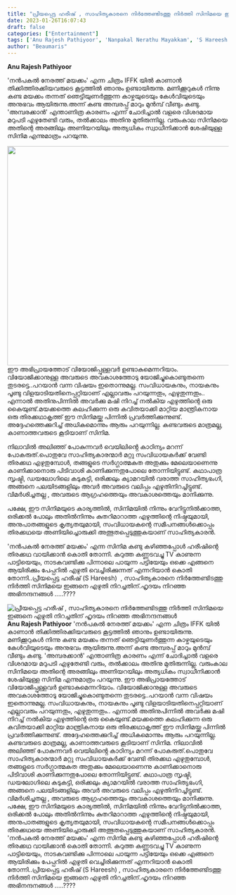 ```yaml
---
title: "പ്രീയപ്പെട്ട ഹരീഷ് , സാഹിത്യകാരനെ നിർത്തേണ്ടിടത്തു നിർത്തി സിനിമയെ ഇങ്ങനെ എഴുതി നിറച്ചതിന് ഹൃദയം നിറഞ്ഞ അഭിനന്ദനങ്ങൾ"
date: 2023-01-26T16:07:43
draft: false
categories: ["Entertainment"]
tags: ['Anu Rajesh Pathiyoor', 'Nanpakal Nerathu Mayakkam', 'S Hareesh']
author: "Beaumaris"
---
```


<strong>Anu Rajesh Pathiyoor</strong>

'നൻപകൽ നേരത്ത് മയക്കം' എന്ന ചിത്രം IFFK യിൽ കാണാൻ തിക്കിത്തിരക്കിയവരുടെ കൂട്ടത്തിൽ ഞാനും ഉണ്ടായിരുന്നു. മണിക്കൂറുകൾ നിന്നു കണ്ട മയക്കം തന്നത് ഞെട്ടിയുണർത്തുന്ന കാഴ്ചയുടെയും കേൾവിയുടെയും അനുഭവം ആയിരുന്നു.അന്ന് കണ്ട അമ്പരപ്പ് മാറും മുൻമ്പ് വീണ്ടും കണ്ടു. 'അമ്പരക്കാൻ' എന്താണിത്ര കാരണം എന്ന് ചോദിച്ചാൽ വളരെ വിശദമായ മറുപടി എഴുതേണ്ടി വരും, തൽക്കാലം അതിനു മുതിരുന്നില്ല. വരുംകാല സിനിമയെ അതിന്റെ അരങ്ങിലും അണിയറയിലും അത്യധികം സ്വാധീനിക്കാൻ ശേഷിയുള്ള സിനിമ എന്നുമാത്രം പറയുന്നു.

<img class=" wp-image-381107 aligncenter" src="https://cdn.boolokam.com/articles/2023/01/fwfff-3-1024x704.jpg" alt="" width="724" height="498" />ഈ അഭിപ്രായത്തോട് വിയോജിപ്പുള്ളവർ ഉണ്ടാകുമെന്നറിയാം. വിയോജിക്കാനുള്ള അവരുടെ അവകാശത്തോടു യോജിച്ചുകൊണ്ടുതന്നെ തുടരട്ടെ..പറയാൻ വന്ന വിഷയം ഇതൊന്നുമല്ല. സംവിധായകനും, നായകനും പൂണ്ടു വിളയാടിയതിനെപ്പറ്റിയാണ് എല്ലാവരും പറയുന്നതും, എഴുതുന്നതും.. എന്നാൽ അതിനുപിന്നിൽ അവർക്കു മഷി നിറച്ച് നൽകിയ എഴുത്തിന്റെ ഒരു കൈയുണ്ട്.മയക്കത്തെ കലഹിക്കുന്ന ഒരു കവിതയാക്കി മാറ്റിയ മാന്ത്രികനായ ഒരു തിരക്കഥാകൃത്ത് ഈ സിനിമയ്ക്കു പിന്നിൽ പ്രവർത്തിക്കുന്നുണ്ട്. അദ്ദേഹത്തെക്കുറിച്ച് അധികമൊന്നും ആരും പറയുന്നില്ല. കണ്ടവരുടെ മാത്രമല്ല, കാണാത്തവരുടെ കൂടിയാണ് സിനിമ.

നിലാവിൽ അലിഞ്ഞ് പോകുന്നവർ വെയിലിൻ്റെ കാഠിന്യം മറന്ന് പോകരുത്.പൊതുവേ സാഹിത്യകാരന്മാർ മറ്റു സംവിധായകർക്ക് വേണ്ടി തിരക്കഥ എഴുതുമ്പോൾ, തങ്ങളുടെ സർഗ്ഗാത്മകത അതുക്കും മേലെയാണെന്നു കാണിക്കാനൊരു പിടിവാശി കാണിക്കുന്നതുപോലെ തോന്നിയിട്ടുണ്ട്. കഥാപാത്ര സൃഷ്ടി, ഡയലോഗിലെ കടുകട്ടി, ഒരിക്കലും ക്യാമറയിൽ വരാത്ത സാഹിത്യഭംഗി, അങ്ങനെ പലയിടങ്ങളിലും അവർ അവരുടെ വലിപ്പം എഴുതിനിറച്ചിട്ടുണ്ട്. വിമർശിച്ചതല്ല , അവരുടെ ആഗ്രഹത്തെയും അവകാശത്തെയും മാനിക്കുന്നു.

പക്ഷേ, ഈ സിനിമയുടെ കാര്യത്തിൽ, സിനിമയിൽ നിന്നും വേറിട്ടുനിൽക്കാത്ത, ഒരിക്കൽ പോലും അതിൽനിന്നും കുതറിമാറാത്ത എഴുത്തിന്റെ നിഷ്ഠയുമായി, അനുപാതങ്ങളുടെ കൃത്യതയുമായി, സംവിധായകന്റെ സമീപനങ്ങൾക്കൊപ്പം തിരക്കഥയെ അണിയിച്ചൊരുക്കി അത്ഭുതപ്പെടുത്തുകയാണ് സാഹിത്യകാരൻ.

'നൻപകൽ നേരത്ത് മയക്കം' എന്ന സിനിമ കണ്ടു കഴിഞ്ഞപ്പോൾ ഹരീഷിന്റെ തിരക്കഥ വായിക്കാൻ കൊതി തോന്നി. കറുത്ത കണ്ണടവച്ചു TV കാണുന്ന പാട്ടിയെയും, നാടകവണ്ടിക്കു പിന്നാലെ പായുന്ന പട്ടിയേയും ഒക്കെ എങ്ങനെ ആയിരിക്കും പേപ്പറിൽ എഴുതി വെച്ചിരിക്കുന്നത് എന്നറിയാൻ കൊതി തോന്നി..പ്രീയപ്പെട്ട ഹരീഷ് (S Hareesh)  , സാഹിത്യകാരനെ നിർത്തേണ്ടിടത്തു നിർത്തി സിനിമയെ ഇങ്ങനെ എഴുതി നിറച്ചതിന്.ഹൃദയം നിറഞ്ഞ അഭിനന്ദനങ്ങൾ .....????


![പ്രീയപ്പെട്ട ഹരീഷ് , സാഹിത്യകാരനെ നിർത്തേണ്ടിടത്തു നിർത്തി സിനിമയെ ഇങ്ങനെ എഴുതി നിറച്ചതിന് ഹൃദയം നിറഞ്ഞ അഭിനന്ദനങ്ങൾ](https://cdn.boolokam.com/articles/2023/01/fwfff-3-1024x704.jpg)**Anu Rajesh Pathiyoor** 'നൻപകൽ നേരത്ത് മയക്കം' എന്ന ചിത്രം IFFK യിൽ കാണാൻ തിക്കിത്തിരക്കിയവരുടെ കൂട്ടത്തിൽ ഞാനും ഉണ്ടായിരുന്നു. മണിക്കൂറുകൾ നിന്നു കണ്ട മയക്കം തന്നത് ഞെട്ടിയുണർത്തുന്ന കാഴ്ചയുടെയും കേൾവിയുടെയും അനുഭവം ആയിരുന്നു.അന്ന് കണ്ട അമ്പരപ്പ് മാറും മുൻമ്പ് വീണ്ടും കണ്ടു. 'അമ്പരക്കാൻ' എന്താണിത്ര കാരണം എന്ന് ചോദിച്ചാൽ വളരെ വിശദമായ മറുപടി എഴുതേണ്ടി വരും, തൽക്കാലം അതിനു മുതിരുന്നില്ല. വരുംകാല സിനിമയെ അതിന്റെ അരങ്ങിലും അണിയറയിലും അത്യധികം സ്വാധീനിക്കാൻ ശേഷിയുള്ള സിനിമ എന്നുമാത്രം പറയുന്നു. ഈ അഭിപ്രായത്തോട് വിയോജിപ്പുള്ളവർ ഉണ്ടാകുമെന്നറിയാം. വിയോജിക്കാനുള്ള അവരുടെ അവകാശത്തോടു യോജിച്ചുകൊണ്ടുതന്നെ തുടരട്ടെ..പറയാൻ വന്ന വിഷയം ഇതൊന്നുമല്ല. സംവിധായകനും, നായകനും പൂണ്ടു വിളയാടിയതിനെപ്പറ്റിയാണ് എല്ലാവരും പറയുന്നതും, എഴുതുന്നതും.. എന്നാൽ അതിനുപിന്നിൽ അവർക്കു മഷി നിറച്ച് നൽകിയ എഴുത്തിന്റെ ഒരു കൈയുണ്ട്.മയക്കത്തെ കലഹിക്കുന്ന ഒരു കവിതയാക്കി മാറ്റിയ മാന്ത്രികനായ ഒരു തിരക്കഥാകൃത്ത് ഈ സിനിമയ്ക്കു പിന്നിൽ പ്രവർത്തിക്കുന്നുണ്ട്. അദ്ദേഹത്തെക്കുറിച്ച് അധികമൊന്നും ആരും പറയുന്നില്ല. കണ്ടവരുടെ മാത്രമല്ല, കാണാത്തവരുടെ കൂടിയാണ് സിനിമ. നിലാവിൽ അലിഞ്ഞ് പോകുന്നവർ വെയിലിൻ്റെ കാഠിന്യം മറന്ന് പോകരുത്.പൊതുവേ സാഹിത്യകാരന്മാർ മറ്റു സംവിധായകർക്ക് വേണ്ടി തിരക്കഥ എഴുതുമ്പോൾ, തങ്ങളുടെ സർഗ്ഗാത്മകത അതുക്കും മേലെയാണെന്നു കാണിക്കാനൊരു പിടിവാശി കാണിക്കുന്നതുപോലെ തോന്നിയിട്ടുണ്ട്. കഥാപാത്ര സൃഷ്ടി, ഡയലോഗിലെ കടുകട്ടി, ഒരിക്കലും ക്യാമറയിൽ വരാത്ത സാഹിത്യഭംഗി, അങ്ങനെ പലയിടങ്ങളിലും അവർ അവരുടെ വലിപ്പം എഴുതിനിറച്ചിട്ടുണ്ട്. വിമർശിച്ചതല്ല , അവരുടെ ആഗ്രഹത്തെയും അവകാശത്തെയും മാനിക്കുന്നു. പക്ഷേ, ഈ സിനിമയുടെ കാര്യത്തിൽ, സിനിമയിൽ നിന്നും വേറിട്ടുനിൽക്കാത്ത, ഒരിക്കൽ പോലും അതിൽനിന്നും കുതറിമാറാത്ത എഴുത്തിന്റെ നിഷ്ഠയുമായി, അനുപാതങ്ങളുടെ കൃത്യതയുമായി, സംവിധായകന്റെ സമീപനങ്ങൾക്കൊപ്പം തിരക്കഥയെ അണിയിച്ചൊരുക്കി അത്ഭുതപ്പെടുത്തുകയാണ് സാഹിത്യകാരൻ. 'നൻപകൽ നേരത്ത് മയക്കം' എന്ന സിനിമ കണ്ടു കഴിഞ്ഞപ്പോൾ ഹരീഷിന്റെ തിരക്കഥ വായിക്കാൻ കൊതി തോന്നി. കറുത്ത കണ്ണടവച്ചു TV കാണുന്ന പാട്ടിയെയും, നാടകവണ്ടിക്കു പിന്നാലെ പായുന്ന പട്ടിയേയും ഒക്കെ എങ്ങനെ ആയിരിക്കും പേപ്പറിൽ എഴുതി വെച്ചിരിക്കുന്നത് എന്നറിയാൻ കൊതി തോന്നി..പ്രീയപ്പെട്ട ഹരീഷ് (S Hareesh) , സാഹിത്യകാരനെ നിർത്തേണ്ടിടത്തു നിർത്തി സിനിമയെ ഇങ്ങനെ എഴുതി നിറച്ചതിന്.ഹൃദയം നിറഞ്ഞ അഭിനന്ദനങ്ങൾ .....????
